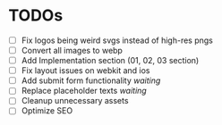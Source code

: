 # TODOs

- [ ] Fix logos being weird svgs instead of high-res pngs
- [ ] Convert all images to webp
- [ ] Add Implementation section (01, 02, 03 section)
- [ ] Fix layout issues on webkit and ios
- [ ] Add submit form functionality *waiting*
- [ ] Replace placeholder texts *waiting*
- [ ] Cleanup unnecessary assets
- [ ] Optimize SEO